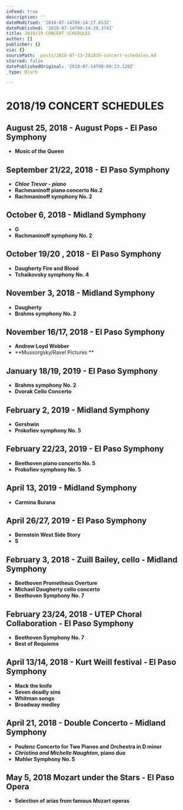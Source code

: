 ```yaml
---
inFeed: true
description: ''
dateModified: '2018-07-14T00:14:27.653Z'
datePublished: '2018-07-14T00:14:28.374Z'
title: 2018/19 CONCERT SCHEDULES
author: []
publisher: {}
via: {}
sourcePath: _posts/2018-07-13-201819-concert-schedules.md
starred: false
datePublishedOriginal: '2018-07-14T00:00:23.120Z'
_type: Blurb

---
```

# 2018/19 CONCERT SCHEDULES

## August 25, 2018 - August Pops - El Paso Symphony

* **Music of the Queen**

## September 21/22, 2018 - El Paso Symphony

* _**Chloe Trevor - piano**_
* **Rachmaninoff piano concerto No.2**
* **Rachmaninoff symphony No. 2**

## October 6, 2018 - Midland Symphony

* **G**
* **Rachmaninoff symphony No. 2**

## October 19/20 , 2018 - El Paso Symphony 

* **Daugherty Fire and Blood**
* **Tchaikovsky symphony No. 4**

## November 3, 2018 - Midland Symphony

* **Daugherty**
* **Brahms symphony No. 2**

## November 16/17, 2018 - El Paso Symphony

* **Andrew Loyd Webber**
* **Mussorgsky/Ravel Pictures **

## January 18/19, 2019 - El Paso Symphony

* **Brahms symphony No. 2**
* **Dvorak Cello Concerto**

## February 2, 2019 - Midland Symphony

* **Gershwin**
* **Prokofiev symphony No. 5**

## February 22/23, 2019 - El Paso Symphony

* **Beethoven piano concerto No. 5**
* **Prokofiev symphony No. 5**

## April 13, 2019 - Midland Symphony

* **Carmina Burana**

## April 26/27, 2019 - El Paso Symphony

* **Bernstein West Side Story**
* **S**

## February 3, 2018 - Zuill Bailey, cello - Midland Symphony

* **Beethoven Prometheus Overture**
* **Michael Daugherty cello concerto**
* **Beethoven Symphony No. 7**

## February 23/24, 2018 - UTEP Choral Collaboration - El Paso Symphony

* **Beethoven Symphony No. 7**
* **Best of Requiems**

## April 13/14, 2018 - Kurt Weill festival - El Paso Symphony

* **Mack the knife**
* **Seven deadly sins**
* **Whitman songs**
* **Broadway medley**

## April 21, 2018 - Double Concerto - Midland Symphony

* **Poulenc Concerto for Two Pianos and Orchestra in D minor**
* _**Christina and Michelle Naughton**_**, piano duo**
* **Mahler Symphony No. 5**

## May 5, 2018 Mozart under the Stars - El Paso Opera

* **Selection of arias from famous Mozart operas**